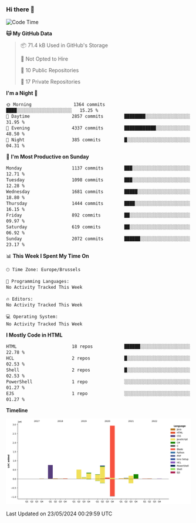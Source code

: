 ### Hi there 👋

<!--START_SECTION:waka-->
![Code Time](http://img.shields.io/badge/Code%20Time-1%2C222%20hrs%2056%20mins-blue)

**🐱 My GitHub Data** 

> 📦 71.4 kB Used in GitHub's Storage 
 > 
> 🚫 Not Opted to Hire
 > 
> 📜 10 Public Repositories 
 > 
> 🔑 17 Private Repositories 
 > 
**I'm a Night 🦉** 

```text
🌞 Morning                1364 commits        ████░░░░░░░░░░░░░░░░░░░░░   15.25 % 
🌆 Daytime                2857 commits        ████████░░░░░░░░░░░░░░░░░   31.95 % 
🌃 Evening                4337 commits        ████████████░░░░░░░░░░░░░   48.50 % 
🌙 Night                  385 commits         █░░░░░░░░░░░░░░░░░░░░░░░░   04.31 % 
```
📅 **I'm Most Productive on Sunday** 

```text
Monday                   1137 commits        ███░░░░░░░░░░░░░░░░░░░░░░   12.71 % 
Tuesday                  1098 commits        ███░░░░░░░░░░░░░░░░░░░░░░   12.28 % 
Wednesday                1681 commits        █████░░░░░░░░░░░░░░░░░░░░   18.80 % 
Thursday                 1444 commits        ████░░░░░░░░░░░░░░░░░░░░░   16.15 % 
Friday                   892 commits         ██░░░░░░░░░░░░░░░░░░░░░░░   09.97 % 
Saturday                 619 commits         ██░░░░░░░░░░░░░░░░░░░░░░░   06.92 % 
Sunday                   2072 commits        ██████░░░░░░░░░░░░░░░░░░░   23.17 % 
```


📊 **This Week I Spent My Time On** 

```text
🕑︎ Time Zone: Europe/Brussels

💬 Programming Languages: 
No Activity Tracked This Week

🔥 Editors: 
No Activity Tracked This Week

💻 Operating System: 
No Activity Tracked This Week
```

**I Mostly Code in HTML** 

```text
HTML                     18 repos            ██████░░░░░░░░░░░░░░░░░░░   22.78 % 
HCL                      2 repos             █░░░░░░░░░░░░░░░░░░░░░░░░   02.53 % 
Shell                    2 repos             █░░░░░░░░░░░░░░░░░░░░░░░░   02.53 % 
PowerShell               1 repo              ░░░░░░░░░░░░░░░░░░░░░░░░░   01.27 % 
EJS                      1 repo              ░░░░░░░░░░░░░░░░░░░░░░░░░   01.27 % 
```



**Timeline**

![Lines of Code chart](https://raw.githubusercontent.com/guillaumedeplancke/guillaumedeplancke/main/assets/bar_graph.png)


 Last Updated on 23/05/2024 00:29:59 UTC
<!--END_SECTION:waka-->
